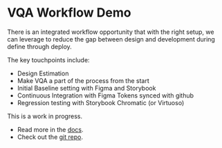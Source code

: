 # VQA Workflow Demo

There is an integrated workflow opportunity that with the right setup, we can leverage to reduce the gap between design and development during define through deploy.

The key touchpoints include:

* Design Estimation
* Make VQA a part of the process from the start
* Initial Baseline setting with Figma and Storybook
* Continuous Integration with Figma Tokens synced with github
* Regression testing with Storybook Chromatic (or Virtuoso)

This is a work in progress.

* Read more in the [docs](https://myplanet.jira.com/l/cp/KkAFmysY).
* Check out the [git repo](https://github.com/jacquesramphal/taskbox).

